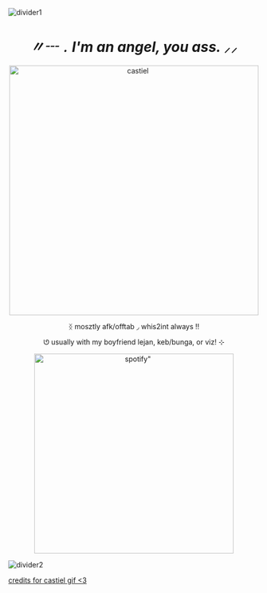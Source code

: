 ![divider1](https://github.com/user-attachments/assets/45be8038-d9fd-42c4-8b08-0b548473c85d)


*<h1 align="center">〃┄﹒I'm an angel, you ass. ⸝⸝</h1>*

<p align="center">
    <img width="500" src="https://64.media.tumblr.com/2544e06bcba0ef90e9d66c0903c029df/84c5a61ad112cec4-86/s500x750/4f3f17071f936a73577410d9c65434bd40f3febc.gifv" alt="castiel">
</p>

<p align="center">
 ᛝ     mosztly afk/offtab    ◞    whis2int always   !!
  <p align="center">
 ‎ᘎ usually with my boyfriend lejan, keb/bunga, or viz!  ⊹
  
 <p align="center">
    <img width="400" src="https://spotify-github-profile.kittinanx.com/api/view?uid=31neovqlgcu5nmy5j4vqisn7iike&cover_image=true&theme=novatorem&show_offline=false&background_color=121212&interchange=false&bar_color=dbd1b8&bar_color_cover=false)]"alt=spotify" >
</p>

![divider2](https://github.com/user-attachments/assets/34210be2-370f-47e3-921d-26b42a097acb)


[credits for castiel gif <3](https://www.tumblr.com/paunchsalazar/768902381420281856/supernatural-gifs?source=share)
